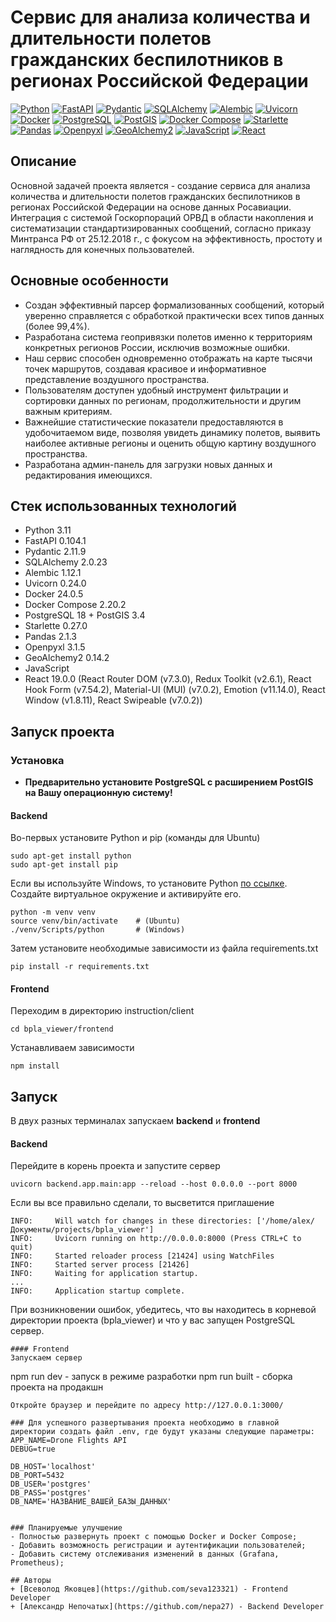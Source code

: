 # Сервис для анализа количества и длительности полетов гражданских беспилотников в регионах Российской Федерации

[![Python](https://img.shields.io/badge/-Python-464646?style=flat-square&logo=Python)](https://www.python.org/)
[![FastAPI](https://img.shields.io/badge/-FastAPI-464646?style=flat-square&logo=FastAPI)](https://fastapi.tiangolo.com/)
[![Pydantic](https://img.shields.io/badge/-Pydantic-464646?style=flat-square&logo=Pydantic)](https://pydantic.dev/)
[![SQLAlchemy](https://img.shields.io/badge/-SQLAlchemy-464646?style=flat-square&logo=SQLAlchemy)](https://www.sqlalchemy.org/)
[![Alembic](https://img.shields.io/badge/-Alembic-464646?style=flat-square&logo=Alembic)](https://alembic.sqlalchemy.org/en/latest/)
[![Uvicorn](https://img.shields.io/badge/-Uvicorn-464646?style=flat-square&logo=Uvicorn)](https://www.uvicorn.org/)
[![Docker](https://img.shields.io/badge/-Docker-464646?style=flat-square&logo=Docker)](https://www.docker.com/)
[![PostgreSQL](https://img.shields.io/badge/-PostgreSQL-464646?style=flat-square&logo=PostgreSQL)](https://www.postgresql.org/)
[![PostGIS](https://img.shields.io/badge/-PostGIS-464646?style=flat-square&logo=PostGIS)](https://postgis.net/)
[![Docker Compose](https://img.shields.io/badge/-Docker%20Compose-464646?style=flat-square&logo=Docker)](https://docs.docker.com/compose/)
[![Starlette](https://img.shields.io/badge/-Starlette-464646?style=flat-square&logo=Starlette)](https://www.starlette.io/)
[![Pandas](https://img.shields.io/badge/-Pandas-464646?style=flat-square&logo=Pandas)](https://pandas.pydata.org/)
[![Openpyxl](https://img.shields.io/badge/-Openpyxl-464646?style=flat-square)](https://openpyxl.readthedocs.io/en/stable/)
[![GeoAlchemy2](https://img.shields.io/badge/-GeoAlchemy2-464646?style=flat-square)](https://geoalchemy-2.readthedocs.io/en/latest/)
[![JavaScript](https://img.shields.io/badge/-JavaScript-464646?style=flat-square&logo=JavaScript)](https://developer.mozilla.org/en-US/docs/Web/JavaScript)
[![React](https://img.shields.io/badge/-React-464646?style=flat-square&logo=React)](https://reactjs.org/)

## Описание
Основной задачей проекта является - создание сервиса для анализа количества и длительности полетов гражданских беспилотников в регионах 
Российской Федерации на основе данных Росавиации. Интеграция с системой Госкорпораций ОРВД в области накопления и систематизации стандартизированных сообщений,
согласно приказу Минтранса РФ от 25.12.2018 г., с фокусом на эффективность, простоту и наглядность для конечных пользователей.

## Основные особенности
- Создан эффективный парсер формализованных сообщений, который уверенно справляется с обработкой практически всех типов данных (более 99,4%).
- Разработана система геопривязки полетов именно к территориям конкретных регионов России, исключив возможные ошибки.
- Наш сервис способен одновременно отображать на карте тысячи точек маршрутов, создавая красивое и информативное представление воздушного пространства.
- Пользователям доступен удобный инструмент фильтрации и сортировки данных по регионам, продолжительности и другим важным критериям.
- Важнейшие статистические показатели предоставляются в удобочитаемом виде, позволяя увидеть динамику полетов, выявить наиболее активные регионы и оценить общую картину воздушного пространства.
- Разработана админ-панель для загрузки новых данных и редактирования имеющихся.

## Стек использованных технологий
+ Python 3.11
+ FastAPI 0.104.1
+ Pydantic 2.11.9
+ SQLAlchemy 2.0.23
+ Alembic 1.12.1
+ Uvicorn 0.24.0
+ Docker 24.0.5
+ Docker Compose 2.20.2
+ PostgreSQL 18 + PostGIS 3.4
+ Starlette 0.27.0
+ Pandas 2.1.3
+ Openpyxl 3.1.5
+ GeoAlchemy2 0.14.2
+ JavaScript
+ React 19.0.0 (React Router DOM (v7.3.0), Redux Toolkit (v2.6.1), React Hook Form (v7.54.2), Material-UI (MUI) (v7.0.2), Emotion (v11.14.0),
  React Window (v1.8.11), React Swipeable (v7.0.2))


## Запуск проекта

### Установка
- **Предварительно установите PostgreSQL с расширением PostGIS на Вашу операционную систему!**
#### Backend
Во-первых установите Python и pip (команды для Ubuntu)
```
sudo apt-get install python
sudo apt-get install pip
```
Если вы используйте Windows, то установите Python [по ссылке](https://www.python.org/downloads/release/python-31112/).
Создайте виртуальное окружение и активируйте его.
```
python -m venv venv
source venv/bin/activate    # (Ubuntu)
./venv/Scripts/python       # (Windows)
```
Затем установите необходимые зависимости из файла requirements.txt
```
pip install -r requirements.txt
```
#### Frontend
Переходим в директорию instruction/client
```
cd bpla_viewer/frontend
```
Устанавливаем зависимости
```
npm install
```
## Запуск
В двух разных терминалах запускаем **backend** и **frontend**
#### Backend
Перейдите в корень проекта и запустите сервер
```
uvicorn backend.app.main:app --reload --host 0.0.0.0 --port 8000
```
Если вы все правильно сделали, то высветится приглашение
```
INFO:     Will watch for changes in these directories: ['/home/alex/Документы/projects/bpla_viewer']
INFO:     Uvicorn running on http://0.0.0.0:8000 (Press CTRL+C to quit)
INFO:     Started reloader process [21424] using WatchFiles
INFO:     Started server process [21426]
INFO:     Waiting for application startup.
...
INFO:     Application startup complete.

```

При возникновении ошибок, убедитесь, что вы находитесь в корневой директории проекта (bpla_viewer)
и что у вас запущен PostgreSQL сервер.


```
#### Frontend
Запускаем сервер
```
npm run dev - запуск в режиме разработки
npm run built - сборка проекта на продакшн
```
Откройте браузер и перейдите по адресу http://127.0.0.1:3000/ 

### Для успешного развертывания проекта необходимо в главной директории создать файл .env, где будут указаны следующие параметры:
APP_NAME=Drone Flights API
DEBUG=true

DB_HOST='localhost'
DB_PORT=5432
DB_USER='postgres'
DB_PASS='postgres'
DB_NAME='НАЗВАНИЕ_ВАШЕЙ_БАЗЫ_ДАННЫХ'


### Планируемые улучшение
- Полностью развернуть проект с помощью Docker и Docker Compose;
- Добавить возможность регистрации и аутентификации пользователей;
- Добавить систему отслеживания изменений в данных (Grafana, Prometheus);

## Авторы
+ [Всеволод Яковцев](https://github.com/seva123321) - Frontend Developer
+ [Александр Непочатых](https://github.com/nepa27) - Backend Developer